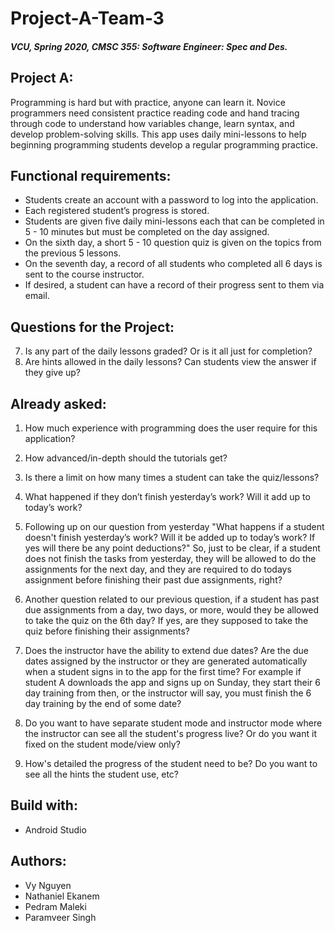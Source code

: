 # Project-A-Team-3

##### VCU, Spring 2020, CMSC 355: Software Engineer: Spec and Des.


## Project A:
Programming is hard but with practice, anyone can learn it. Novice programmers need consistent practice reading code and hand tracing       through code to understand how variables change, learn syntax, and develop problem-solving skills. This app uses daily mini-lessons to     help beginning programming students develop a regular programming practice.


## Functional requirements:
* Students create an account with a password to log into the application.
* Each registered student’s progress is stored.
* Students are given five daily mini-lessons each that can be completed in 5 - 10 minutes but must be completed on the day assigned.
* On the sixth day, a short 5 - 10 question quiz is given on the topics from the previous 5 lessons.
* On the seventh day, a record of all students who completed all 6 days is sent to the course instructor.
* If desired, a student can have a record of their progress sent to them via email.


## Questions for the Project:
7. Is any part of the daily lessons graded? Or is it all just for completion?
8. Are hints allowed in the daily lessons? Can students view the answer if they give up?


## Already asked:
1. How much experience with programming does the user require for this application?
2. How advanced/in-depth should the tutorials get?
4. Is there a limit on how many times a student can take the quiz/lessons?
10. What happened if they don’t finish yesterday’s work? Will it add up to today’s work?

1. Following up on our question from yesterday "What happens if a student doesn't finish yesterday’s work? Will it be added up to today’s work? If yes will there be any point deductions?"
So, just to be clear, if a student does not finish the tasks from yesterday, they will be allowed to do the assignments for the next day, and they are required to do todays assignment before finishing their past due assignments, right? 

2. Another question related to our previous question, if a student has past due assignments from a day, two days, or more, would they be allowed to take the quiz on the 6th day? If yes, are they supposed to take the quiz before finishing their assignments?

3. Does the instructor have the ability to extend due dates? Are the due dates assigned by the instructor or they are generated automatically when a student signs in to the app for the first time? For example if student A downloads the app and signs up on Sunday, they start their 6 day training from then, or the instructor will say, you must finish the 6 day training by the end of some date?

12. Do you want to have separate student mode and instructor mode where the instructor can see all the student's progress live? Or do you want it fixed on the student mode/view only?
13. How's detailed the progress of the student need to be? Do you want to see all the hints the student use, etc?


## Build with:
* Android Studio

## Authors:
* Vy Nguyen
* Nathaniel Ekanem
* Pedram Maleki
* Paramveer Singh

